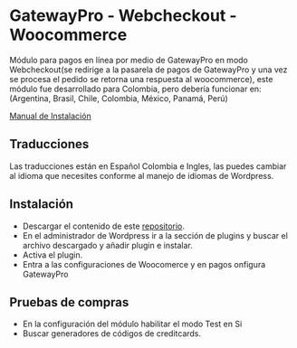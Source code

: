 # GatewayPro - Webcheckout - Woocommerce

Módulo para pagos en línea por medio de GatewayPro en modo Webcheckout(se redirige a la pasarela de pagos de GatewayPro y una vez se procesa el pedido se retorna una respuesta al woocommerce), este módulo fue desarrollado para Colombia, pero debería funcionar
en: (Argentina, Brasil, Chile, Colombia, México, Panamá, Perú)

[Manual de Instalación](https://docs.dyner24.com/index.php/docs/dyner24-documentacion/plugins-modulos/woocommerce/plugins/woocommerce)

## Traducciones

Las traducciones están en Español Colombia e Ingles, las puedes cambiar al idioma que necesites conforme al manejo de idiomas de Wordpress.

## Instalación

- Descargar el contenido de este [repositorio](https://github.com/developers-gateway-pro/woocommerce-gatewaypro/archive/refs/heads/main.zip).
- En el administrador de Wordpress ir a la sección de plugins y buscar el archivo descargado y añadir plugin e instalar.
- Activa el plugin.
- Entra a las configuraciones de Woocomerce y en pagos onfigura GatewayPro

## Pruebas de compras

- En la configuración del módulo habilitar el modo Test en Si
- Buscar generadores de códigos de creditcards.

